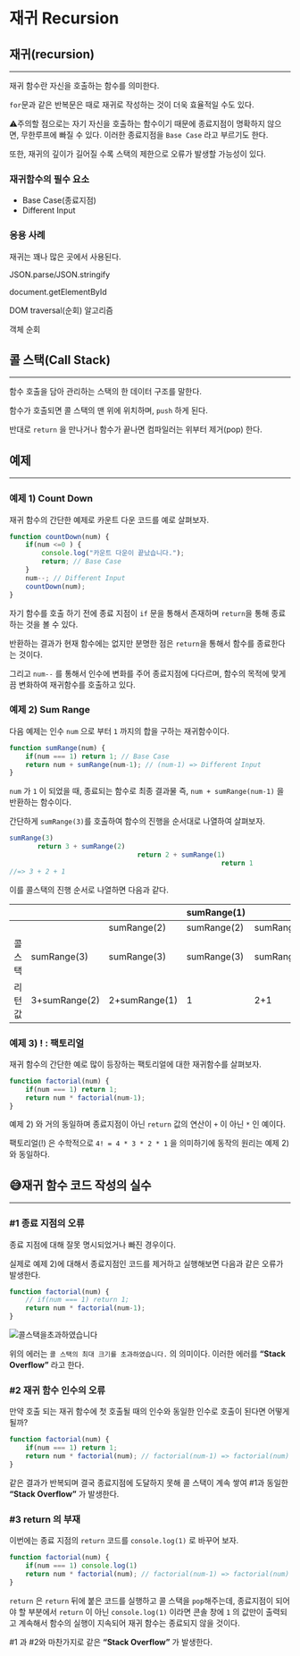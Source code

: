 # 재귀 Recursion

## 재귀(recursion)

---

재귀 함수란 자신을 호출하는 함수를 의미한다. 

`for`문과 같은 반복문은 때로 재귀로 작성하는 것이 더욱 효율적일 수도 있다.

⚠주의할 점으로는 자기 자신을 호출하는 함수이기 때문에 종료지점이 명확하지 않으면, 무한루프에 빠질 수 있다. 이러한 종료지점을 `Base Case` 라고 부르기도 한다.

또한, 재귀의 깊이가 길어질 수록 스택의 제한으로 오류가 발생할 가능성이 있다.

### 재귀함수의 필수 요소

- Base Case(종료지점)
- Different Input

### 응용 사례

재귀는 꽤나 많은 곳에서 사용된다.

JSON.parse/JSON.stringify

document.getElementById

DOM traversal(순회) 알고리즘

객체 순회

## 콜 스택(Call Stack)

---

함수 호출을 담아 관리하는 스택의 한 데이터 구조를 말한다.

함수가 호출되면 콜 스택의 맨 위에 위치하며, `push` 하게 된다.

반대로 `return` 을 만나거나 함수가 끝나면 컴파일러는 위부터 제거(pop) 한다.

## 예제

---

### 예제 1) Count Down

재귀 함수의 간단한 예제로 카운트 다운 코드를 예로 살펴보자.

```jsx
function countDown(num) {
	if(num <=0 ) {
		console.log("카운트 다운이 끝났습니다.");
		return; // Base Case
	}
	num--; // Different Input
	countDown(num);
}
```

자기 함수를 호출 하기 전에 종료 지점이 `if` 문을 통해서 존재하며 `return`을 통해 종료하는 것을 볼 수 있다.

반환하는 결과가 현재 함수에는 없지만 분명한 점은 `return`을 통해서 함수를 종료한다는 것이다.

그리고 `num--` 를 통해서 인수에 변화를 주어 종료지점에 다다르며, 함수의 목적에 맞게끔 변화하여 재귀함수를 호출하고 있다.

### 예제 2) Sum Range

다음 예제는 인수 `num` 으로 부터 `1` 까지의 합을 구하는 재귀함수이다.

```jsx
function sumRange(num) {
	if(num === 1) return 1; // Base Case
	return num + sumRange(num-1); // (num-1) => Different Input
}
```

`num` 가 `1` 이 되었을 때, 종료되는 함수로 최종 결과물 즉, `num + sumRange(num-1)` 을 반환하는 함수이다.

간단하게 `sumRange(3)`를 호출하여 함수의 진행을 순서대로 나열하여 살펴보자.

```jsx
sumRange(3)
	   return 3 + sumRange(2)
								return 2 + sumRange(1)
													 return 1
//=> 3 + 2 + 1
```

이를 콜스택의 진행 순서로 나열하면 다음과 같다.

|  |  |  | sumRange(1) |  |  |
| --- | --- | --- | --- | --- | --- |
|  |  | sumRange(2) | sumRange(2) | sumRange(2) |  |
| 콜 스택 | sumRange(3) | sumRange(3) | sumRange(3) | sumRange(3) | sumRange(3) |
| 리턴 값 | 3+sumRange(2) | 2+sumRange(1) | 1 | 2+1 | 3+2+1 |

### 예제 3) ! : 팩토리얼

재귀 함수의 간단한 예로 많이 등장하는 팩토리얼에 대한 재귀함수를 살펴보자.

```jsx
function factorial(num) {
	if(num === 1) return 1;
	return num * factorial(num-1);
}
```

예제 2) 와 거의 동일하며 종료지점이 아닌 `return` 값의 연산이 `+` 이 아닌 `*` 인 예이다.

팩토리얼(!) 은 수학적으로 `4! = 4 * 3 * 2 * 1` 을 의미하기에 동작의 원리는 예제 2)와 동일하다.

## 😅재귀 함수 코드 작성의 실수

---

### #1 종료 지점의 오류

종료 지점에 대해 잘못 명시되었거나 빠진 경우이다.

실제로 예제 2)에 대해서 종료지점인 코드를 제거하고 실행해보면 다음과 같은 오류가 발생한다.

```jsx
function factorial(num) {
	// if(num === 1) return 1;
	return num * factorial(num-1);
}
```

![콜스택을초과하였습니다](https://user-images.githubusercontent.com/79589584/158200634-6512bded-1eb0-4205-9b40-d17a4a33f1df.JPG)

위의 에러는 `콜 스택의 최대 크기를 초과하였습니다.` 의 의미이다. 이러한 에러를 **“Stack Overflow”** 라고 한다.

### #2 재귀 함수 인수의 오류

만약 호출 되는 재귀 함수에 첫 호출될 때의 인수와 동일한 인수로 호출이 된다면 어떻게 될까?

```jsx
function factorial(num) {
	if(num === 1) return 1;
	return num * factorial(num); // factorial(num-1) => factorial(num)
}
```

같은 결과가 반복되며 결국 종료지점에 도달하지 못해 콜 스택이 계속 쌓여 #1과 동일한 **“Stack Overflow”** 가 발생한다.

### #3 return 의 부재

이번에는 종료 지점의 `return` 코드를 `console.log(1)` 로 바꾸어 보자.

```jsx
function factorial(num) {
	if(num === 1) console.log(1)
	return num * factorial(num); // factorial(num-1) => factorial(num)
}
```

`return` 은 `return` 뒤에 붙은 코드를 실행하고 콜 스택을 `pop`해주는데, 종료지점이 되어야 할 부분에서 `return` 이 아닌 `console.log(1)` 이라면 콘솔 창에 `1` 의 값만이 출력되고 계속해서 함수의 실행이 지속되어 재귀 함수는 종료되지 않을 것이다.

#1 과 #2와 마찬가지로 같은 **“Stack Overflow”** 가 발생한다.